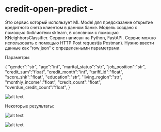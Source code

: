 # credit-open-predict - 
  Это сервис который использует ML Model для предсказание открытие кредитного счета клиентом в данном банке. Модель создано с помощью библиотеки sklearn, 
  в основном с помощью KNeighborsClassifier. 
  Сервис написан на Python, FastAPI. Сервис можно использовать с помощью HTTP Post request(в Postman). Нужно ввести данные как "row json" с определенными 
  параметрами. 
  
  
  Параметры:
  
  {
   "gender":"str",
   "age":"int",
   "marital_status":"str",
   "job_position":"str",
   "credit_sum":"float",
   "credit_month":"int",
   "tariff_id":"float",
   "score_shk":"float",
   "education":"str",
   "living_region":"str",
   "monthly_income":"float",
   "credit_count":"float",
   "overdue_credit_count":"float",
}
  
  ![alt text](https://github.com/sherzodd/credit-open-predict/blob/main/image1.jpg?raw=true)


  

Некоторые результаты:

![alt text](https://github.com/sherzodd/credit-open-predict/blob/main/image2.jpg?raw=true)


![alt text](https://github.com/sherzodd/credit-open-predict/blob/main/image3.jpg?raw=true)
